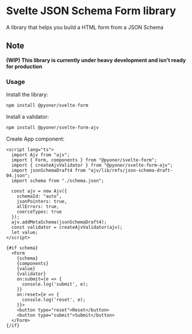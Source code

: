 # Svelte JSON Schema Form library

A library that helps you build a HTML form from a JSON Schema

## Note

**(WIP) This library is currently under heavy development and isn't ready for production**

### Usage

Install the library:

```bash
npm install @pyoner/svelte-form
```

Install a validator:

```bash
npm install @pyoner/svelte-form-ajv
```

Create App component:

```svelte
<script lang="ts">
  import Ajv from "ajv";
  import { Form, components } from "@pyoner/svelte-form";
  import { createAjvValidator } from "@pyoner/svelte-form-ajv";
  import jsonSchemaDraft4 from "ajv/lib/refs/json-schema-draft-04.json";
  import schema from "./schema.json";

  const ajv = new Ajv({
    schemaId: "auto",
    jsonPointers: true,
    allErrors: true,
    coerceTypes: true
  });
  ajv.addMetaSchema(jsonSchemaDraft4);
  const validator = createAjvValidator(ajv);
  let value;
</script>

{#if schema}
  <Form
    {schema}
    {components}
    {value}
    {validator}
    on:submit={e => {
      console.log('submit', e);
    }}
    on:reset={e => {
      console.log('reset', e);
    }}>
    <button type="reset">Reset</button>
    <button type="submit">Submit</button>
  </Form>
{/if}
```
